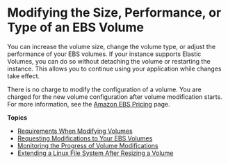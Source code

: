 # Modifying the Size, Performance, or Type of an EBS Volume<a name="ebs-modify-volume"></a>

You can increase the volume size, change the volume type, or adjust the performance of your EBS volumes\. If your instance supports Elastic Volumes, you can do so without detaching the volume or restarting the instance\. This allows you to continue using your application while changes take effect\.

There is no charge to modify the configuration of a volume\. You are charged for the new volume configuration after volume modification starts\. For more information, see the [Amazon EBS Pricing](http://aws.amazon.com/ebs/pricing) page\.

**Topics**
+ [Requirements When Modifying Volumes](modify-volume-requirements.md)
+ [Requesting Modifications to Your EBS Volumes](requesting-ebs-volume-modifications.md)
+ [Monitoring the Progress of Volume Modifications](monitoring-volume-modifications.md)
+ [Extending a Linux File System After Resizing a Volume](recognize-expanded-volume-linux.md)